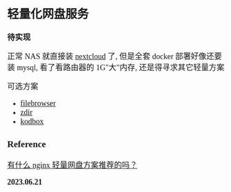 <font size=4 face='楷体'>

## 轻量化网盘服务

**待实现**

正常 NAS 就直接装 [nextcloud](https://github.com/nextcloud/server) 了, 但是全套 docker 部署好像还要装 mysql, 看了看路由器的 1G"大"内存, 还是得寻求其它轻量方案

可选方案
- [filebrowser](https://github.com/filebrowser/filebrowser)
- [zdir](https://github.com/helloxz/zdir)
- [kodbox](https://github.com/kalcaddle/kodbox)


### Reference

[有什么 nginx 轻量网盘方案推荐的吗？](https://www.nuomiphp.com/t/610ded3b52423d0f2a5869f1.html)

**2023.06.21**
